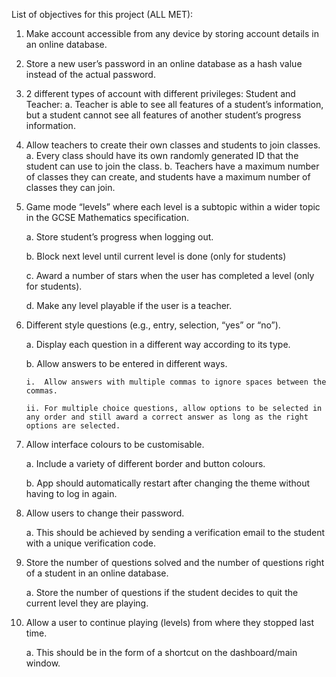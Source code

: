 List of objectives for this project (ALL MET):

1.	Make account accessible from any device by storing account details in an online database.

2.	Store a new user’s password in an online database as a hash value instead of the actual password.

3.	2 different types of account with different privileges: Student and Teacher:
    a.	Teacher is able to see all features of a student’s information, but a student cannot see all features of another student’s progress information.

4.	Allow teachers to create their own classes and students to join classes.
    a.	Every class should have its own randomly generated ID that the student can use to join the class.
    b.	Teachers have a maximum number of classes they can create, and students have a maximum number of classes they can join.

5.	Game mode “levels” where each level is a subtopic within a wider topic in the GCSE Mathematics specification.

  	a.	Store student’s progress when logging out.

  	b.	Block next level until current level is done (only for students)

  	c.	Award a number of stars when the user has completed a level (only for students).

  	d.	Make any level playable if the user is a teacher.

6.	Different style questions (e.g., entry, selection, “yes” or “no”).

  	a.	Display each question in a different way according to its type.

  	b.	Allow answers to be entered in different ways.

  	    i.	Allow answers with multiple commas to ignore spaces between the commas.

  	    ii.	For multiple choice questions, allow options to be selected in any order and still award a correct answer as long as the right options are selected.

7.	Allow interface colours to be customisable.

  	a.	Include a variety of different border and button colours.

  	b.	App should automatically restart after changing the theme without having to log in again.

8.	Allow users to change their password.

   	a.	This should be achieved by sending a verification email to the student with a unique verification code.

9.	Store the number of questions solved and the number of questions right of a student in an online database.

   	a.	Store the number of questions if the student decides to quit the current level they are playing.

10.	Allow a user to continue playing (levels) from where they stopped last time.

   	a.	This should be in the form of a shortcut on the dashboard/main window.
